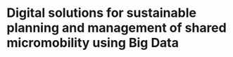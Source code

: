 # Digital solutions for sustainable planning and management of shared micromobility using Big Data

